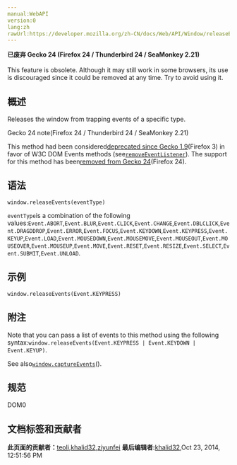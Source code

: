 ```yaml
---
manual:WebAPI
version:0
lang:zh
rawUrl:https://developer.mozilla.org/zh-CN/docs/Web/API/Window/releaseEvents
---
```






**已废弃 Gecko 24 (Firefox 24 / Thunderbird 24 / SeaMonkey 2.21)**<br></br>This feature is obsolete. Although it may still work in some browsers, its use is discouraged since it could be removed at any time. Try to avoid using it.




## 概述<a name="Summary"></a>


Releases the window from trapping events of a specific type.

Gecko 24 note(Firefox 24 / Thunderbird 24 / SeaMonkey 2.21)



This method had been considered[deprecated since Gecko 1.9](%26057 "")(Firefox 3) in favor of W3C DOM Events methods (see[`removeEventListener`](%26058 "")). The support for this method has been[removed from Gecko 24](%26059 "")(Firefox 24).



## 语法<a name="Syntax"></a>

```
window.releaseEvents(eventType) 

```


`eventType`is a combination of the following values:`Event.ABORT`,`Event.BLUR`,`Event.CLICK`,`Event.CHANGE`,`Event.DBLCLICK`,`Event.DRAGDDROP`,`Event.ERROR`,`Event.FOCUS`,`Event.KEYDOWN`,`Event.KEYPRESS`,`Event.KEYUP`,`Event.LOAD`,`Event.MOUSEDOWN`,`Event.MOUSEMOVE`,`Event.MOUSEOUT`,`Event.MOUSEOVER`,`Event.MOUSEUP`,`Event.MOVE`,`Event.RESET`,`Event.RESIZE`,`Event.SELECT`,`Event.SUBMIT`,`Event.UNLOAD`.


## 示例<a name="Example"></a>

```
window.releaseEvents(Event.KEYPRESS)
```

## 附注<a name="Notes"></a>


Note that you can pass a list of events to this method using the following syntax:`window.releaseEvents(Event.KEYPRESS | Event.KEYDOWN | Event.KEYUP)`.



See also[`window.captureEvents`](%26060 "")(<i></i>).


## 规范<a name="Specification"></a>


DOM0




## 文档标签和贡献者
**此页面的贡献者：**[teoli](%160 ""),[khalid32](%10688 ""),[ziyunfei](%61 "")
**最后编辑者:**[khalid32](%10688 ""),<time>Oct 23, 2014, 12:51:56 PM</time>


